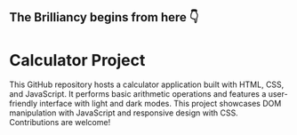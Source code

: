 ## The Brilliancy begins from here 👇

# Calculator Project

This GitHub repository hosts a calculator application built with HTML, CSS, and JavaScript. It performs basic arithmetic operations and features a user-friendly interface with light and dark modes. This project showcases DOM manipulation with JavaScript and responsive design with CSS. Contributions are welcome!
